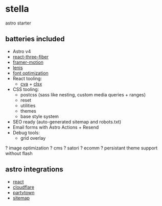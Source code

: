 # stella

astro starter

## batteries included

- Astro v4
- [react-three-fiber](https://github.com/pmndrs/react-three-fiber)
- [framer-motion](https://github.com/framer/motion)
- [lenis](https://github.com/darkroomengineering/lenis)
- [font optimization](https://github.com/rishi-raj-jain/astro-font)
- React tooling:
  - [cva](https://github.com/joe-bell/cva) + [clsx](https://github.com/lukeed/clsx)
- CSS tooling:
  - postcss (sass like nesting, custom media queries + ranges)
  - reset
  - utilities
  - themes
  - base style system
- SEO ready (auto-generated sitemap and robots.txt)
- Email forms with Astro Actions + Resend
- Debug tools:
  - grid overlay

? image optimization
? cms
? satori
? ecomm
? persistant theme support without flash

## astro integrations

- [react](https://github.com/withastro/astro/tree/main/packages/integrations/react/)
- [cloudflare](https://github.com/withastro/adapters/tree/main/packages/cloudflare/)
- [partytown](https://github.com/withastro/astro/tree/main/packages/integrations/partytown/)
- [sitemap](https://github.com/withastro/astro/tree/main/packages/integrations/sitemap/)
